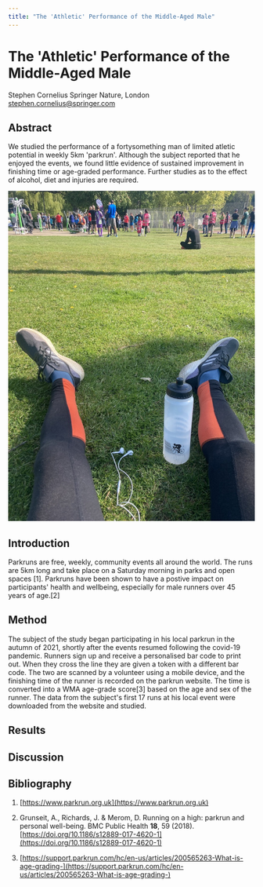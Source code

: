 ```yaml
---
title: "The 'Athletic' Performance of the Middle-Aged Male"
---
```


# The 'Athletic' Performance of the Middle-Aged Male

Stephen Cornelius
Springer Nature, London
stephen.cornelius@springer.com

## Abstract

We studied the performance of a fortysomething man of limited atletic potential in weekly 5km 'parkrun'. Although the subject reported that he enjoyed the events, we found little evidence of sustained improvement in finishing time or age-graded performance. Further studies as to the effect of alcohol, diet and injuries are required.

![Resting after a run](/images/fig1.jpg)

## Introduction

Parkruns are free, weekly, community events all around the world. The runs are 5km long and take place on a Saturday morning in parks and open spaces [1]. Parkruns have been shown to have a postive impact on participants' health and wellbeing, especially for male runners over 45 years of age.[2]

## Method

The subject of the study began participating in his local parkrun in the autumn of 2021, shortly after the events resumed following the covid-19 pandemic. Runners sign up and receive a personalised bar code to print out. When they cross the line they are given a token with a different bar code. The two are scanned by a volunteer using a mobile device, and the finishing time of the runner is recorded on the parkrun website. The time is converted into a WMA age-grade score[3] based on the age and sex of the runner. The data from the subject's first 17 runs at his local event were downloaded from the website and studied. 

## Results

## Discussion

## Bibliography

1. [https://www.parkrun.org.uk](https://www.parkrun.org.uk)

2. Grunseit, A., Richards, J. & Merom, D. Running on a high: parkrun and personal well-being. BMC Public Health **18**, 59 (2018). [https://doi.org/10.1186/s12889-017-4620-1](https://doi.org/10.1186/s12889-017-4620-1)

3. [https://support.parkrun.com/hc/en-us/articles/200565263-What-is-age-grading-](https://support.parkrun.com/hc/en-us/articles/200565263-What-is-age-grading-)



